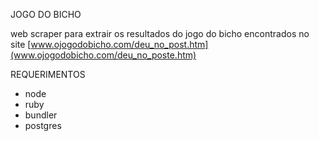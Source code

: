 JOGO DO BICHO

web scraper para extrair os resultados do jogo do bicho encontrados no site [www.ojogodobicho.com/deu_no_post.htm](www.ojogodobicho.com/deu_no_poste.htm)

REQUERIMENTOS

* node
* ruby
* bundler
* postgres



